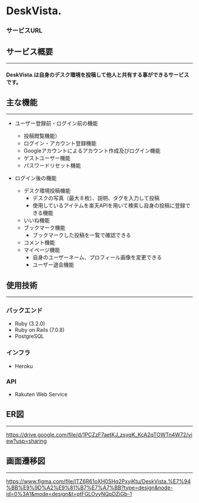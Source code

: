 # DeskVista.

### サービスURL

## サービス概要

---
#### DeskVista.は自身のデスク環境を投稿して他人と共有する事ができるサービスです。

## 主な機能

---

- ユーザー登録前・ログイン前の機能
    - 投稿閲覧機能）
    - ログイン・アカウント登録機能
    - Googleアカウントによるアカウント作成及びログイン機能
    - ゲストユーザー機能
    - パスワードリセット機能

- ログイン後の機能
  - デスク環境投稿機能
    - デスクの写真（最大８枚）、説明、タグを入力して投稿
    - 使用しているアイテムを楽天APIを用いて検索し自身の投稿に登録できる機能
  - いいね機能
  - ブックマーク機能
    - ブックマークした投稿を一覧で確認できる
  - コメント機能
  - マイページ機能
    - 自身のユーザーネーム、プロフィール画像を変更できる
    - ユーザー退会機能

## 使用技術

---

### バックエンド

- Ruby (3.2.0)
- Ruby on Rails (7.0.8)
- PostgreSQL

### インフラ

- Heroku

### API

- Rakuten Web Service

## ER図

---

https://drive.google.com/file/d/1PCZzF7aetKJ_zsyqK_KcA2qTOWTn4W72/view?usp=sharing

## 画面遷移図

---

https://www.figma.com/file/lTZ6R61oXH0SHq2PxyiKtu/DeskVista.%E7%94%BB%E9%9D%A2%E9%81%B7%E7%A7%BB?type=design&node-id=0%3A1&mode=design&t=ptFGLOvyNQpDZiGb-1

